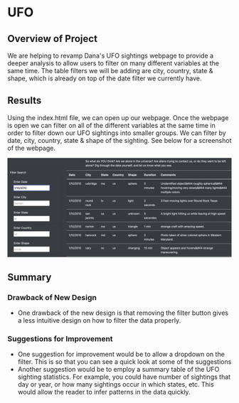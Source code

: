 # UFO

## Overview of Project
We are helping to revamp Dana's UFO sightings webpage to provide a deeper analysis to allow users to filter on many different variables at the same time. The table filters we will be adding are city, country, state & shape, which is already on top of the date filter we currently have. 

## Results

Using the index.html file, we can open up our webpage. Once the webpage is open we can filter on all of the different variables at the same time in order to filter down our UFO sightings into smaller groups. We can filter by date, city, country, state & shape of the sighting. See below for a screenshot of the webpage. 

![image_name](images/Webpage_Filtered.png)

## Summary

### Drawback of New Design
- One drawback of the new design is that removing the filter button gives a less intuitive design on how to filter the data properly. 

### Suggestions for Improvement
- One suggestion for improvement would be to allow a dropdown on the filter. This is so that you can see a quick look at some of the suggestions 
- Another suggestion would be to employ a summary table of the UFO sighting statistics. For example, you could have number of sightings that day or year, or how many sightings occur in which states, etc. This would allow the reader to infer patterns in the data quickly. 

